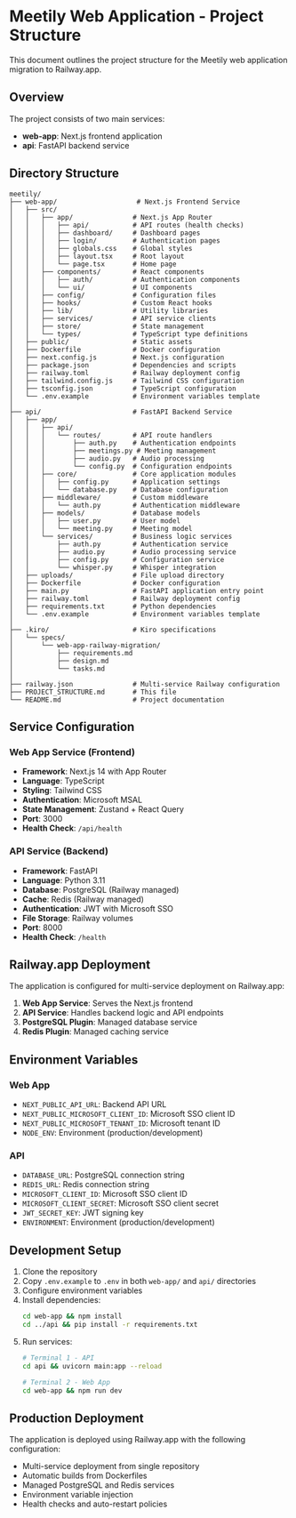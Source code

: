 # Meetily Web Application - Project Structure

This document outlines the project structure for the Meetily web application migration to Railway.app.

## Overview

The project consists of two main services:
- **web-app**: Next.js frontend application
- **api**: FastAPI backend service

## Directory Structure

```
meetily/
├── web-app/                    # Next.js Frontend Service
│   ├── src/
│   │   ├── app/               # Next.js App Router
│   │   │   ├── api/           # API routes (health checks)
│   │   │   ├── dashboard/     # Dashboard pages
│   │   │   ├── login/         # Authentication pages
│   │   │   ├── globals.css    # Global styles
│   │   │   ├── layout.tsx     # Root layout
│   │   │   └── page.tsx       # Home page
│   │   ├── components/        # React components
│   │   │   ├── auth/          # Authentication components
│   │   │   └── ui/            # UI components
│   │   ├── config/            # Configuration files
│   │   ├── hooks/             # Custom React hooks
│   │   ├── lib/               # Utility libraries
│   │   ├── services/          # API service clients
│   │   ├── store/             # State management
│   │   └── types/             # TypeScript type definitions
│   ├── public/                # Static assets
│   ├── Dockerfile             # Docker configuration
│   ├── next.config.js         # Next.js configuration
│   ├── package.json           # Dependencies and scripts
│   ├── railway.toml           # Railway deployment config
│   ├── tailwind.config.js     # Tailwind CSS configuration
│   ├── tsconfig.json          # TypeScript configuration
│   └── .env.example           # Environment variables template
│
├── api/                       # FastAPI Backend Service
│   ├── app/
│   │   ├── api/
│   │   │   └── routes/        # API route handlers
│   │   │       ├── auth.py    # Authentication endpoints
│   │   │       ├── meetings.py # Meeting management
│   │   │       ├── audio.py   # Audio processing
│   │   │       └── config.py  # Configuration endpoints
│   │   ├── core/              # Core application modules
│   │   │   ├── config.py      # Application settings
│   │   │   └── database.py    # Database configuration
│   │   ├── middleware/        # Custom middleware
│   │   │   └── auth.py        # Authentication middleware
│   │   ├── models/            # Database models
│   │   │   ├── user.py        # User model
│   │   │   └── meeting.py     # Meeting model
│   │   └── services/          # Business logic services
│   │       ├── auth.py        # Authentication service
│   │       ├── audio.py       # Audio processing service
│   │       ├── config.py      # Configuration service
│   │       └── whisper.py     # Whisper integration
│   ├── uploads/               # File upload directory
│   ├── Dockerfile             # Docker configuration
│   ├── main.py                # FastAPI application entry point
│   ├── railway.toml           # Railway deployment config
│   ├── requirements.txt       # Python dependencies
│   └── .env.example           # Environment variables template
│
├── .kiro/                     # Kiro specifications
│   └── specs/
│       └── web-app-railway-migration/
│           ├── requirements.md
│           ├── design.md
│           └── tasks.md
│
├── railway.json               # Multi-service Railway configuration
├── PROJECT_STRUCTURE.md       # This file
└── README.md                  # Project documentation
```

## Service Configuration

### Web App Service (Frontend)
- **Framework**: Next.js 14 with App Router
- **Language**: TypeScript
- **Styling**: Tailwind CSS
- **Authentication**: Microsoft MSAL
- **State Management**: Zustand + React Query
- **Port**: 3000
- **Health Check**: `/api/health`

### API Service (Backend)
- **Framework**: FastAPI
- **Language**: Python 3.11
- **Database**: PostgreSQL (Railway managed)
- **Cache**: Redis (Railway managed)
- **Authentication**: JWT with Microsoft SSO
- **File Storage**: Railway volumes
- **Port**: 8000
- **Health Check**: `/health`

## Railway.app Deployment

The application is configured for multi-service deployment on Railway.app:

1. **Web App Service**: Serves the Next.js frontend
2. **API Service**: Handles backend logic and API endpoints
3. **PostgreSQL Plugin**: Managed database service
4. **Redis Plugin**: Managed caching service

## Environment Variables

### Web App
- `NEXT_PUBLIC_API_URL`: Backend API URL
- `NEXT_PUBLIC_MICROSOFT_CLIENT_ID`: Microsoft SSO client ID
- `NEXT_PUBLIC_MICROSOFT_TENANT_ID`: Microsoft tenant ID
- `NODE_ENV`: Environment (production/development)

### API
- `DATABASE_URL`: PostgreSQL connection string
- `REDIS_URL`: Redis connection string
- `MICROSOFT_CLIENT_ID`: Microsoft SSO client ID
- `MICROSOFT_CLIENT_SECRET`: Microsoft SSO client secret
- `JWT_SECRET_KEY`: JWT signing key
- `ENVIRONMENT`: Environment (production/development)

## Development Setup

1. Clone the repository
2. Copy `.env.example` to `.env` in both `web-app/` and `api/` directories
3. Configure environment variables
4. Install dependencies:
   ```bash
   cd web-app && npm install
   cd ../api && pip install -r requirements.txt
   ```
5. Run services:
   ```bash
   # Terminal 1 - API
   cd api && uvicorn main:app --reload
   
   # Terminal 2 - Web App
   cd web-app && npm run dev
   ```

## Production Deployment

The application is deployed using Railway.app with the following configuration:
- Multi-service deployment from single repository
- Automatic builds from Dockerfiles
- Managed PostgreSQL and Redis services
- Environment variable injection
- Health checks and auto-restart policies